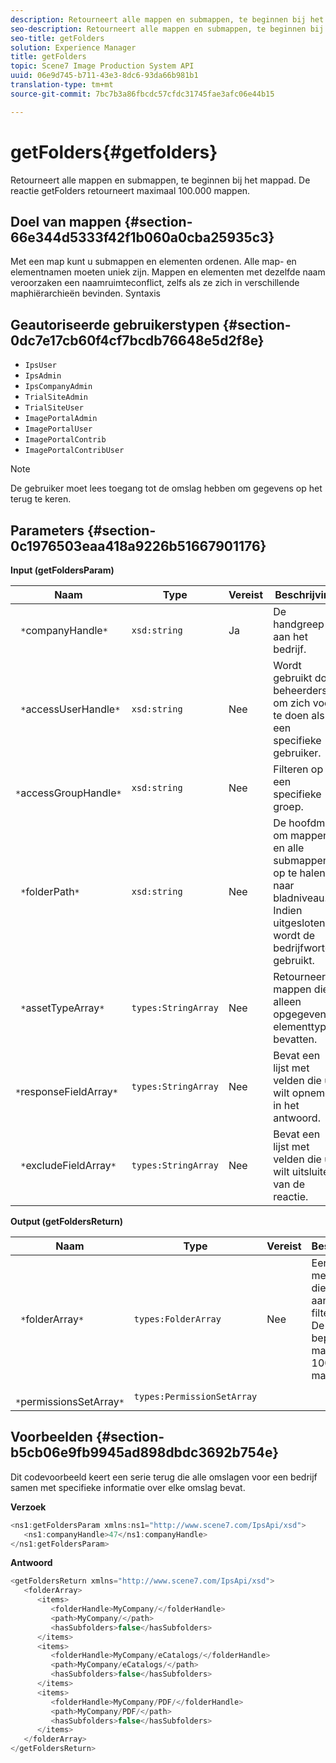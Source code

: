 ```yaml
---
description: Retourneert alle mappen en submappen, te beginnen bij het mappad. De reactie getFolders retourneert maximaal 100.000 mappen.
seo-description: Retourneert alle mappen en submappen, te beginnen bij het mappad. De reactie getFolders retourneert maximaal 100.000 mappen.
seo-title: getFolders
solution: Experience Manager
title: getFolders
topic: Scene7 Image Production System API
uuid: 06e9d745-b711-43e3-8dc6-93da66b981b1
translation-type: tm+mt
source-git-commit: 7bc7b3a86fbcdc57cfdc31745fae3afc06e44b15

---
```



# getFolders{#getfolders}

Retourneert alle mappen en submappen, te beginnen bij het mappad. De reactie getFolders retourneert maximaal 100.000 mappen.

## Doel van mappen {#section-66e344d5333f42f1b060a0cba25935c3}

Met een map kunt u submappen en elementen ordenen. Alle map- en elementnamen moeten uniek zijn. Mappen en elementen met dezelfde naam veroorzaken een naamruimteconflict, zelfs als ze zich in verschillende maphiërarchieën bevinden.
Syntaxis

## Geautoriseerde gebruikerstypen {#section-0dc7e17cb60f4cf7bcdb76648e5d2f8e}

* `IpsUser`
* `IpsAdmin`
* `IpsCompanyAdmin`
* `TrialSiteAdmin`
* `TrialSiteUser`
* `ImagePortalAdmin`
* `ImagePortalUser`
* `ImagePortalContrib`
* `ImagePortalContribUser`

>[!NOTE]
>
>De gebruiker moet lees toegang tot de omslag hebben om gegevens op het terug te keren.

## Parameters {#section-0c1976503eaa418a9226b51667901176}

**Input (getFoldersParam)**

| Naam | Type | Vereist | Beschrijving |
|---|---|---|---|
| ` *`companyHandle`*` | `xsd:string` | Ja | De handgreep aan het bedrijf. |
| ` *`accessUserHandle`*` | `xsd:string` | Nee | Wordt gebruikt door beheerders om zich voor te doen als een specifieke gebruiker. |
| ` *`accessGroupHandle`*` | `xsd:string` | Nee | Filteren op een specifieke groep. |
| ` *`folderPath`*` | `xsd:string` | Nee | De hoofdmap om mappen en alle submappen op te halen naar bladniveau. Indien uitgesloten, wordt de bedrijfwortel gebruikt. |
| ` *`assetTypeArray`*` | `types:StringArray` | Nee | Retourneert mappen die alleen opgegeven elementtypen bevatten. |
| ` *`responseFieldArray`*` | `types:StringArray` | Nee | Bevat een lijst met velden die u wilt opnemen in het antwoord. |
| ` *`excludeFieldArray`*` | `types:StringArray` | Nee | Bevat een lijst met velden die u wilt uitsluiten van de reactie. |

**Output (getFoldersReturn)**

| Naam | Type | Vereist | Beschrijving |
|---|---|---|---|
| ` *`folderArray`*` | `types:FolderArray` | Nee | Een array met mappen die voldoen aan de filtercriteria. De reactie is beperkt tot maximaal 100.000 mappen. |
| ` *`permissionsSetArray`*` | `types:PermissionSetArray` |  |  |

## Voorbeelden {#section-b5cb06e9fb9945ad898dbdc3692b754e}

Dit codevoorbeeld keert een serie terug die alle omslagen voor een bedrijf samen met specifieke informatie over elke omslag bevat.

**Verzoek**

```java
<ns1:getFoldersParam xmlns:ns1="http://www.scene7.com/IpsApi/xsd">
   <ns1:companyHandle>47</ns1:companyHandle>
</ns1:getFoldersParam>
```

**Antwoord**

```java
<getFoldersReturn xmlns="http://www.scene7.com/IpsApi/xsd">
   <folderArray>
      <items>
         <folderHandle>MyCompany/</folderHandle>
         <path>MyCompany/</path>
         <hasSubfolders>false</hasSubfolders>
      </items>
      <items>
         <folderHandle>MyCompany/eCatalogs/</folderHandle>
         <path>MyCompany/eCatalogs/</path>
         <hasSubfolders>false</hasSubfolders>
      </items>
      <items>
         <folderHandle>MyCompany/PDF/</folderHandle>
         <path>MyCompany/PDF/</path>
         <hasSubfolders>false</hasSubfolders>
      </items>
   </folderArray>
</getFoldersReturn>
```

